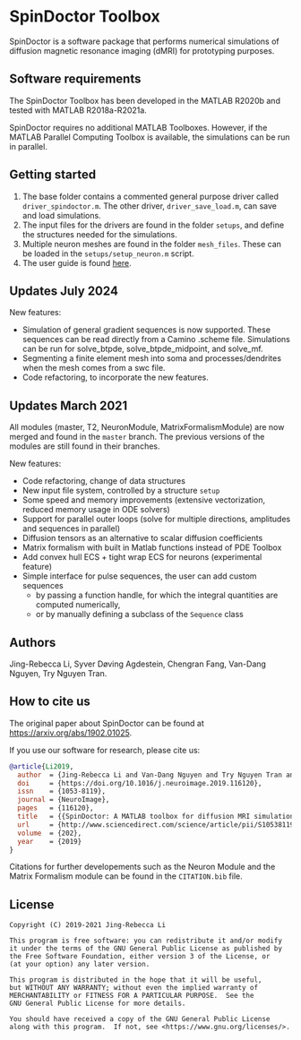 # SpinDoctor Toolbox

SpinDoctor is a software package that performs numerical simulations of diffusion magnetic resonance imaging (dMRI) for prototyping purposes.


## Software requirements

The SpinDoctor Toolbox has been developed in the MATLAB R2020b and tested with MATLAB R2018a-R2021a.

SpinDoctor requires no additional MATLAB Toolboxes. However, if the MATLAB Parallel Computing Toolbox is available,
the simulations can be run in parallel.


## Getting started

1) The base folder contains a commented general purpose driver called `driver_spindoctor.m`. The other driver, `driver_save_load.m`, can save and load simulations.
2) The input files for the drivers are found in the folder `setups`, and define the structures needed for the simulations.
3) Multiple neuron meshes are found in the folder `mesh_files`. These can be loaded in the `setups/setup_neuron.m` script.
4) The user guide is found [here](https://github.com/jingrebeccali/SpinDoctor/blob/master/user_guide.pdf).

## Updates July 2024

New features:

* Simulation of general gradient sequences is now supported. These sequences can be read directly from a Camino .scheme file. Simulations can be run for solve_btpde, solve_btpde_midpoint, and solve_mf.
* Segmenting a finite element mesh into soma and processes/dendrites when the mesh comes from a swc file.
* Code refactoring, to incorporate the new features.



## Updates March 2021

All modules (master, T2, NeuronModule, MatrixFormalismModule) are now merged and found in the `master` branch. The previous versions of the modules are still found in their branches.

New features:

* Code refactoring, change of data structures
* New input file system, controlled by a structure `setup`
* Some speed and memory improvements (extensive vectorization, reduced memory usage in ODE solvers)
* Support for parallel outer loops (solve for multiple directions, amplitudes and sequences in parallel)
* Diffusion tensors as an alternative to scalar diffusion coefficients
* Matrix formalism with built in Matlab functions instead of PDE Toolbox
* Add convex hull ECS + tight wrap ECS for neurons (experimental feature)
* Simple interface for pulse sequences, the user can add custom sequences
	* by passing a function handle, for which the integral quantities are computed numerically,
	* or by manually defining a subclass of the `Sequence` class


## Authors

Jing-Rebecca Li, Syver Døving Agdestein, Chengran Fang, Van-Dang Nguyen, Try Nguyen Tran.

## How to cite us

The original paper about SpinDoctor can be found at https://arxiv.org/abs/1902.01025.

If you use our software for research, please cite us:

```bibtex
@article{Li2019,
  author  = {Jing-Rebecca Li and Van-Dang Nguyen and Try Nguyen Tran and Jan Valdman and Cong-Bang Trang and Khieu Van Nguyen and Duc Thach Son Vu and Hoang An Tran and Hoang Trong An Tran and Thi Minh Phuong Nguyen},
  doi     = {https://doi.org/10.1016/j.neuroimage.2019.116120},
  issn    = {1053-8119},
  journal = {NeuroImage},
  pages   = {116120},
  title   = {{SpinDoctor: A MATLAB toolbox for diffusion MRI simulation}},
  url     = {http://www.sciencedirect.com/science/article/pii/S1053811919307116},
  volume  = {202},
  year    = {2019}
}
```

Citations for further developements such as the Neuron Module and the Matrix Formalism module can be found in the `CITATION.bib` file.



## License

	Copyright (C) 2019-2021 Jing-Rebecca Li

	This program is free software: you can redistribute it and/or modify
	it under the terms of the GNU General Public License as published by
	the Free Software Foundation, either version 3 of the License, or
	(at your option) any later version.

	This program is distributed in the hope that it will be useful,
	but WITHOUT ANY WARRANTY; without even the implied warranty of
	MERCHANTABILITY or FITNESS FOR A PARTICULAR PURPOSE.  See the
	GNU General Public License for more details.

	You should have received a copy of the GNU General Public License
	along with this program.  If not, see <https://www.gnu.org/licenses/>.
